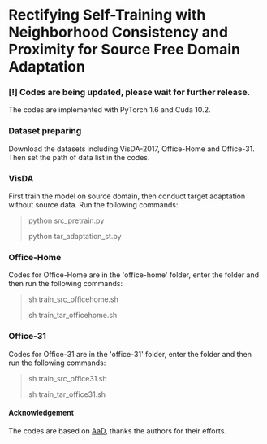 # Rectifying Self-Training with Neighborhood Consistency and Proximity for Source Free Domain Adaptation


### [!] Codes are being updated, please wait for further release.


The codes are implemented with PyTorch 1.6 and Cuda 10.2.

### Dataset preparing

Download the datasets including VisDA-2017, Office-Home and Office-31. Then set the path of data list in the codes. 


### VisDA

First train the model on source domain, then conduct target adaptation without source data. Run the following commands:
> python src_pretrain.py
>
> python tar_adaptation_st.py

### Office-Home

Codes for Office-Home are in the 'office-home' folder, enter the folder and then run the following commands:

> sh train_src_officehome.sh
>
> sh train_tar_officehome.sh


### Office-31

Codes for Office-31 are in the 'office-31' folder, enter the folder and then run the following commands:

> sh train_src_office31.sh
>
> sh train_tar_office31.sh


#### Acknowledgement

The codes are based on [AaD](https://arxiv.org/abs/2205.04183),  thanks the authors for their efforts.
